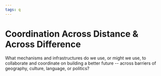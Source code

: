 ```yaml
---
tags: q
---
```


# Coordination Across Distance & Across Difference

What mechanisms and infrastructures do we use, or might we use, to collaborate and coordinate on building a better future -- across barriers of geography, culture, language, or politics?  
